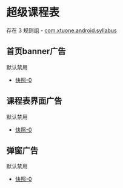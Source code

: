 # 超级课程表

存在 3 规则组 - [com.xtuone.android.syllabus](/src/apps/com.xtuone.android.syllabus.ts)

## 首页banner广告

默认禁用

- [快照-0](https://i.gkd.li/import/12840733)

## 课程表界面广告

默认禁用

- [快照-0](https://i.gkd.li/import/12999642)

## 弹窗广告

默认禁用

- [快照-0](https://i.gkd.li/import/13166501)
